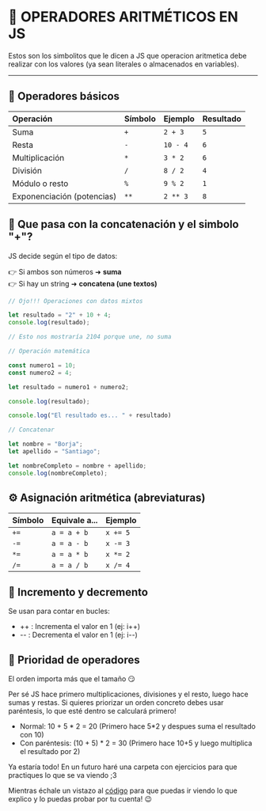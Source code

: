 # 🧮 OPERADORES ARITMÉTICOS EN JS

Estos son los simbolitos que le dicen a JS que operacion aritmetica debe realizar con los valores (ya sean literales o almacenados en variables).

---

## 🔢 Operadores básicos

| Operación | Símbolo | Ejemplo | Resultado |
| :--- | :--- | :--- | :--- |
| Suma | `+` | `2 + 3` | `5` |
| Resta | `-` | `10 - 4` | `6` |
| Multiplicación | `*` | `3 * 2` | `6` |
| División | `/` | `8 / 2` | `4` |
| Módulo o resto | `%` | `9 % 2` | `1` |
| Exponenciación (potencias) | `**` | `2 ** 3` | `8` |

## 🧩 Que pasa con la concatenación y el simbolo "+"?

JS decide según el tipo de datos:

👉 Si ambos son números ➜ **suma**  
👉 Si hay un string ➜ **concatena (une textos)**


```js
// Ojo!!! Operaciones con datos mixtos

let resultado = "2" + 10 + 4;
console.log(resultado);

// Esto nos mostraría 2104 porque une, no suma

// Operación matemática

const numero1 = 10;
const numero2 = 4;

let resultado = numero1 + numero2;

console.log(resultado);

console.log("El resultado es... " + resultado)

// Concatenar

let nombre = "Borja";
let apellido = "Santiago";

let nombreCompleto = nombre + apellido;
console.log(nombreCompleto);

```

## ⚙️ Asignación aritmética (abreviaturas)

| Símbolo | Equivale a... | Ejemplo  |
| :--- | :--- | :--- |
| `+=`    | `a = a + b`   | `x += 5` |
| `-=`    | `a = a - b`   | `x -= 3` |
| `*=`    | `a = a * b`   | `x *= 2` |
| `/=`    | `a = a / b`   | `x /= 4` |


## 🔁 Incremento y decremento

Se usan para contar en bucles:

- ++ : Incrementa el valor en 1 (ej: i++)
- -- : Decrementa el valor en 1 (ej: i--)

## 🧠 Prioridad de operadores

El orden importa más que el tamaño 😏

Per sé JS hace primero multiplicaciones, divisiones y el resto, luego hace sumas y restas. Si quieres priorizar un orden concreto debes usar paréntesis, lo que esté dentro se calculará primero!

- Normal: 10 + 5 * 2 = 20 (Primero hace 5*2 y despues suma el resultado con 10)
- Con paréntesis: (10 + 5) * 2 = 30 (Primero hace 10+5 y luego multiplica el resultado por 2)

Ya estaría todo! En un futuro haré una carpeta con ejercicios para que practiques lo que se va viendo ;3

Mientras échale un vistazo al [código](./operadoresAritmeticos.js) para que puedas ir viendo lo que explico y lo puedas probar por tu cuenta! 😉